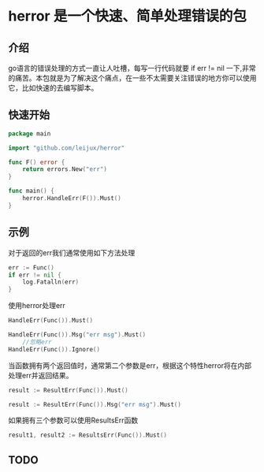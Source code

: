 # herror 是一个快速、简单处理错误的包
## 介绍
go语言的错误处理的方式一直让人吐槽，每写一行代码就要 if err != nil 一下,非常的痛苦。本包就是为了解决这个痛点，在一些不太需要关注错误的地方你可以使用它，比如快速的去编写脚本。
## 快速开始
```go
package main

import "github.com/leijux/herror"

func F() error {
	return errors.New("err")
}

func main() {
	herror.HandleErr(F()).Must()
}
```
## 示例
对于返回的err我们通常使用如下方法处理
```go
err := Func()
if err != nil {
	log.Fatalln(err)
}
```
使用herror处理err
```go
HandleErr(Func()).Must()

HandleErr(Func()).Msg("err msg").Must()
	//忽略err
HandleErr(Func()).Ignore()
```
当函数拥有两个返回值时，通常第二个参数是err，根据这个特性herror将在内部处理err并返回结果。
```go
result := ResultErr(Func()).Must()

result := ResultErr(Func()).Msg("err msg").Must()
```
如果拥有三个参数可以使用ResultsErr函数
```go
result1, result2 := ResultsErr(Func()).Must()
```
## TODO